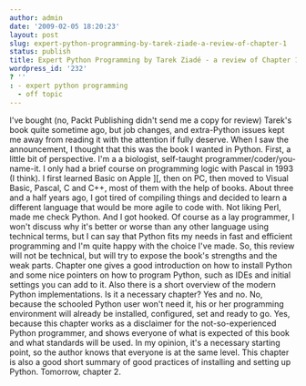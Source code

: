 ```yaml
---
author: admin
date: '2009-02-05 18:20:23'
layout: post
slug: expert-python-programming-by-tarek-ziade-a-review-of-chapter-1
status: publish
title: Expert Python Programming by Tarek Ziadé - a review of Chapter 1
wordpress_id: '232'
? ''
: - expert python programming
  - off topic
---
```


I've bought (no, Packt Publishing didn't send me a copy for review)
Tarek's book quite sometime ago, but job changes, and extra-Python
issues kept me away from reading it with the attention if fully deserve.
When I saw the announcement, I thought that this was the book I wanted
in Python. First, a little bit of perspective. I'm a a biologist,
self-taught programmer/coder/you-name-it. I only had a brief course on
programming logic with Pascal in 1993 (I think). I first learned Basic
on Apple ][, then on PC, then moved to Visual Basic, Pascal, C and C++,
most of them with the help of books. About three and a half years ago, I
got tired of compiling things and decided to learn a different language
that would be more agile to code with. Not liking Perl, made me check
Python. And I got hooked. Of course as a lay programmer, I won't discuss
why it's better or worse than any other language using technical terms,
but I can say that Python fits my needs in fast and efficient
programming and I'm quite happy with the choice I've made. So, this
review will not be technical, but will try to expose the book's
strengths and the weak parts. Chapter one gives a good introduction on
how to install Python and some nice pointers on how to program Python,
such as IDEs and initial settings you can add to it. Also there is a
short overview of the modern Python implementations. Is it a necessary
chapter? Yes and no. No, because the schooled Python user won't need it,
his or her programming environment will already be installed,
configured, set and ready to go. Yes, because this chapter works as a
disclaimer for the not-so-experienced Python programmer, and shows
everyone of what is expected of this book and what standards will be
used. In my opinion, it's a necessary starting point, so the author
knows that everyone is at the same level. This chapter is also a good
short summary of good practices of installing and setting up Python.
Tomorrow, chapter 2.
